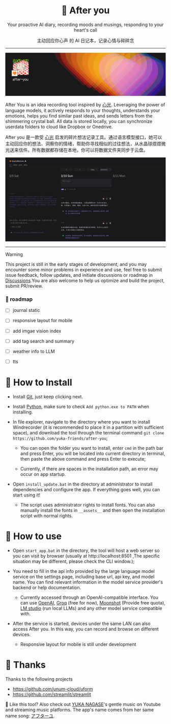 <h1 align="center"> 🧡 After you</h1>
<p align="center"> Your proactive AI diary, recording moods and musings, responding to your heart's call </p>
<p align="center">主动回应你心声 的 AI 日记本，记录心情与碎碎念</p>

---

![product-header.jpg](https://github.com/yuka-friends/after-you/blob/main/__assets__/product-header.jpg)

After You is an idea recording tool inspired by [心光](https://apps.apple.com/cn/app/%E5%BF%83%E5%85%89-%E8%AE%B0%E5%BD%95%E7%94%9F%E6%B4%BB%E6%97%A5%E5%B8%B8-ai-%E6%97%A5%E8%AE%B0-%E7%AC%94%E8%AE%B0). Leveraging the power of language models, it actively responds to your thoughts, understands your emotions, helps you find similar past ideas, and sends letters from the shimmering crystal ball. All data is stored locally, you can synchronize userdata folders to cloud like Dropbox or Onedrive.

After you 是一款受 [心光](https://apps.apple.com/cn/app/%E5%BF%83%E5%85%89-%E8%AE%B0%E5%BD%95%E7%94%9F%E6%B4%BB%E6%97%A5%E5%B8%B8-ai-%E6%97%A5%E8%AE%B0-%E7%AC%94%E8%AE%B0) 启发的碎片想法记录工具。通过语言模型接口，她可以主动回应你的想法、洞察你的情绪，帮助你寻找相似的过往想法，从水晶球煜煜微光送来信件。所有数据都存储在本地，你可以将数据文件夹同步于云盘。

![screenshot_daily.jpg](https://github.com/yuka-friends/after-you/blob/main/__assets__/screenshot_daily.jpg)

---

> [!WARNING]
> This project is still in the early stages of development, and you may encounter some minor problems in experience and use, feel free to submit issue feedback, follow updates, and initiate discussions or roadmap in [Discussions](https://github.com/yuka-friends/Windrecorder/discussions).You are also welcome to help us optimize and build the project, submit PR/review.

### 🚧 roadmap
- [ ] journal static
- [ ] responsive layout for mobile
- [ ] add imgae vision index
- [ ] add tag search and summary
- [ ] weather info to LLM
- [ ] tts


# 🧡 How to Install

- Install [Git](https://git-scm.com/download/win), just keep clicking next.

- Install [Python](https://www.python.org/ftp/python/3.11.7/python-3.11.7-amd64.exe), make sure to check `Add python.exe to PATH` when installing.

- In file explorer, navigate to the directory where you want to install Windrecorder (it is recommended to place it in a partition with sufficient space), and download the tool through the terminal command `git clone https://github.com/yuka-friends/after-you`;

    - You can open the folder you want to install, enter `cmd` in the path bar and press Enter, you will be located into current directory in terminal, then paste the above command and press Enter to execute;

    - Currently, if there are spaces in the installation path, an error may occur on app startup.

- Open `install_update.bat` in the directory at administrator to install dependencies and configure the app. If everything goes well, you can start using it!

    - The script uses administrator rights to install fonts. You can also manually install the fonts in `__assets__` and then open the installation script with normal rights.

# 🧡 How to use

- Open `start_app.bat` in the directory, the tool will host a web server so you can visit by browser (usually at http://localhost:8501 ,The specific situation may be different, please check the CLI window.);

- You need to fill in the api info provided by the large language model service on the settings page, including base url, api key, and model name. You can find relevant information in the model service provider's backend or help documentation.
    - Currently accessed through an OpenAI-compatible interface. You can use [OpenAI](https://openai.com/), [Groq](https://console.groq.com/keys) (free for now), [Moonshot](https://platform.moonshot.cn/console/api-keys) (Provide free quota), [LM studio](https://lmstudio.ai/) (run local LLMs) and any other model service compatible with.

- After the service is started, devices under the same LAN can also access After you. In this way, you can record and browse on different devices.
    - Responsive layout for mobile is still under development


# 🧡 Thanks

Thanks to the following projects

- https://github.com/unum-cloud/uform
- https://github.com/streamlit/streamlit

🧡 Like this tool? Also check out [YUKA NAGASE](https://www.youtube.com/channel/UCf-PcSHzYAtfcoiBr5C9DZA)'s gentle music on Youtube and streaming music platforms. The app's name comes from her same name song: [アフターユ](https://www.youtube.com/watch?v=Dy3veX16oYY&ab_channel=YUKANAGASE-Topic).